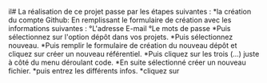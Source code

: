 il# La réalisation de ce projet 
passe par les étapes suivantes :
*la création du compte Github:
En remplissant le formulaire de création avec les informations suivantes :
°L'adresse E-mail 
°Le mots de passe 
*Puis sélectionnez sur l'option dépôt dans vos projets.
*Puis sélectionnez nouveau.
*Puis remplir le formulaire de création du nouveau dépôt et cliquez sur créer un nouveau référentiel.
*Puis cliquez sur les trois (...) juste à côté du menu déroulant code.
*En suite sélectionné créer un nouveau fichier.
*puis entrez les différents infos.
*cliquez sur 
